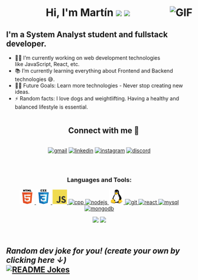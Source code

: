 <h1 align="center">Hi, I'm Martín <img src="https://media.giphy.com/media/hvRJCLFzcasrR4ia7z/giphy.gif" width="35"> <img src="https://media2.giphy.com/media/v1.Y2lkPTc5MGI3NjExZ3Fwc2xhMTFsZXRvOGE4cmM0YjM0cTZ1Z2Fra3BtMmd5MWY1dm96ZSZlcD12MV9pbnRlcm5hbF9naWZfYnlfaWQmY3Q9Zw/MMnzoF2qdznMWzWE86/giphy.webp" width="35"</h1>
<img align="right" alt="GIF" height="160px" src="https://media.giphy.com/media/du3J3cXyzhj75IOgvA/giphy.gif"/>

## I'm a System Analyst student and fullstack developer.

- 👨‍💻 I’m currently working on web development technologies like JavaScript, React, etc.
- 📚 I’m currently learning everything about Frontend and Backend technologies 😅.
- 💪🏼 Future Goals: Learn more technologies - Never stop creating new ideas.
- ⚡ Random facts: I love dogs and weightlifting. Having a healthy and balanced lifestyle is essential.


<div id="user-content-toc">
  <ul align="center">
    <summary><h2 style="display: inline-block">Connect with me 🤝</h2></summary>
  </ul>
</div>

<p align="center">
<a href="mailto:mvrtingrzsk@gmail.com"><img align="center" src="https://www.citypng.com/public/uploads/preview/flat-round-icon-contains-gmail-logo-701751695128092ryfcqw548r.png" alt="gmail" height="50" width=55"/></a>
<a href="https://www.linkedin.com/in/martint64/" target="blank"><img align="center" src="https://user-images.githubusercontent.com/88904952/234979284-68c11d7f-1acc-4f0c-ac78-044e1037d7b0.png" alt="linkedin" height="50" width="50" /></a>
<a href="https://www.instagram.com/mtn.bbx/" target="blank"><img align="center" src="https://user-images.githubusercontent.com/88904952/234981169-2dd1e58f-4b7e-468c-8213-034ba62156c3.png" alt="instagram" height="50" width="50" /></a>
<a href="https://discordapp.com/users/452494190597636096" target="blank"><img align="center" src="https://user-images.githubusercontent.com/88904952/234982627-019fd336-6248-453c-9b05-97c13fd1d207.png" alt="discord" height="50" width="50" /></a>
</p>

</br>

## <h3 align="center">Languages and Tools:</h3>

<p align="center"> 
  <a href="https://www.w3.org/html/" target="_blank"> 
    <img src="https://raw.githubusercontent.com/devicons/devicon/master/icons/html5/html5-original-wordmark.svg" alt="html5" width="40" height="40"/> 
  </a>
  <a href="https://www.w3schools.com/css/" target="_blank"> 
    <img src="https://raw.githubusercontent.com/devicons/devicon/master/icons/css3/css3-original-wordmark.svg" alt="css3" width="40" height="40"/> 
  </a> 
  <a href="https://developer.mozilla.org/en-US/docs/Web/JavaScript" target="_blank"> 
    <img src="https://raw.githubusercontent.com/devicons/devicon/master/icons/javascript/javascript-original.svg" alt="javascript" width="40" height="40"/> 
  </a>
  <a href="https://www.w3schools.com/cpp/" target="_blank"> 
    <img src="https://upload.wikimedia.org/wikipedia/commons/thumb/1/18/ISO_C%2B%2B_Logo.svg/1822px-ISO_C%2B%2B_Logo.svg.png" alt="cpp" width="40" height="40"/> 
  </a>
  <a href="https://nodejs.org/en/" target="_blank"> 
    <img src="https://encrypted-tbn0.gstatic.com/images?q=tbn:ANd9GcR-zLwPpmptvc3GBr2noTC-SEXVQre7WxIbQQ&s" alt="nodejs" width="40" height="40"/> 
  </a>  
  <a href="https://www.linux.org/" target="_blank"> 
    <img src="https://raw.githubusercontent.com/devicons/devicon/master/icons/linux/linux-original.svg" alt="linux" width="40" height="40"/> 
  </a> 
  <a href="https://git-scm.com/" target="_blank"> 
    <img src="https://www.vectorlogo.zone/logos/git-scm/git-scm-icon.svg" alt="git" width="40" height="40"/> 
  </a>
  <a href="https://es.react.dev" target="_blank"> 
    <img src="https://download.logo.wine/logo/React_(web_framework)/React_(web_framework)-Logo.wine.png" alt="react" width="50" height="40"/> 
  </a>
  <a href="https://www.mysql.com" target="_blank"> 
    <img src="https://seeklogo.com/images/M/mysql-logo-B4943FE6DD-seeklogo.com.png" alt="mysql" width="40" height="40"/> 
  </a>
  <a href="https://www.mongodb.com" target="_blank"> 
    <img src="https://www.svgrepo.com/show/331488/mongodb.svg" alt="mongodb" width="40" height="40"/> 
  </a>
</p>

<p align= "center">
  <img height= "150" src="https://github-readme-stats.vercel.app/api?username=mvrtin64&theme=react&show_icons=true&include_all_commits=true" />
  <img height= "150" src="https://github-readme-stats.vercel.app/api/top-langs/?username=mvrtin64&theme=react&layout=compact" />
</p>

</br>

<i>Random dev joke for you! (create your own by clicking here ↓)</i><br>
<a href="https://readme-jokes.vercel.app"><img align="center" src="https://readme-jokes.vercel.app/api" alt="README Jokes"></a>
---
